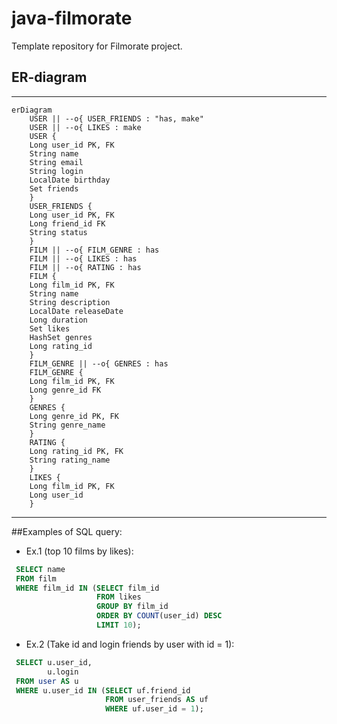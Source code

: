 # java-filmorate

Template repository for Filmorate project.

## ER-diagram
---
```mermaid
erDiagram
    USER || --o{ USER_FRIENDS : "has, make"
    USER || --o{ LIKES : make
    USER {
    Long user_id PK, FK
    String name
    String email
    String login
    LocalDate birthday
    Set friends
    }
    USER_FRIENDS {
    Long user_id PK, FK
    Long friend_id FK
    String status
    }
    FILM || --o{ FILM_GENRE : has
    FILM || --o{ LIKES : has
    FILM || --o{ RATING : has
    FILM {
    Long film_id PK, FK
    String name
    String description
    LocalDate releaseDate
    Long duration
    Set likes
    HashSet genres
    Long rating_id
    }
    FILM_GENRE || --o{ GENRES : has
    FILM_GENRE {
    Long film_id PK, FK
    Long genre_id FK
    }
    GENRES {
    Long genre_id PK, FK
    String genre_name
    }
    RATING {
    Long rating_id PK, FK
    String rating_name
    }
    LIKES {
    Long film_id PK, FK
    Long user_id
    }
```
---
##Examples of SQL query:<br>
 - Ex.1 (top 10 films by likes):<br>
```sql
 SELECT name
 FROM film
 WHERE film_id IN (SELECT film_id
                   FROM likes
                   GROUP BY film_id
                   ORDER BY COUNT(user_id) DESC
                   LIMIT 10);
```

 - Ex.2 (Take id and login friends by user with id = 1):<br>
```sql
 SELECT u.user_id,
        u.login
 FROM user AS u
 WHERE u.user_id IN (SELECT uf.friend_id
                     FROM user_friends AS uf
                     WHERE uf.user_id = 1);
```
       


